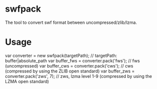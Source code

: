 # swfpack
The tool to convert swf format between uncompressed/zlib/lzma.

# Usage
var converter = new swfpack(targetPath); // targetPath: buffer|absolute_path
var buffer_fws = converter.pack('fws'); // fws (uncompressed)
var buffer_cws = converter.pack('cws'); // cws (compressed by using the ZLIB open standard)
var buffer_zws = converter.pack('zws', 7); // zws, lzma level 1-9 (compressed by using the LZMA open standard)

